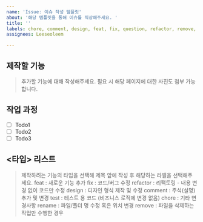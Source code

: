 ```yaml
---
name: 'Issue: 이슈 작성 템플릿'
about: '해당 템플릿을 통해 이슈를 직상해주세요. '
title: ''
labels: chore, comment, design, feat, fix, question, refactor, remove, rename, test
assignees: Leeseoleem

---
```


## 제작할 기능

> 추가할 기능에 대해 작성해주세요.
> 필요 시 해당 페이지에 대한 사진도 첨부 가능합니다.

## 작업 과정
- [ ] Todo1
- [ ] Todo2
- [ ] Todo3

## <타입> 리스트
> 제작하려는 기능의 타입을 선택해 제목 앞에 작성 후 해당하는 라벨을 선택해주세요.
feat : 새로운 기능 추가
fix : 코드/버그 수정
refactor : 리팩토링 - 내용 변경 없이 코드만 수정
design : 디자인 형식 제작 및 수정
comment : 주석(설명) 추가 및 변경
test : 테스트 용 코드 (비즈니스 로직에 변경 없음)
chore : 기타 변경사항 
rename : 파일/폴더 명 수정 혹은 위치 변경
remove : 파일을 삭제하는 작업만 수행한 경우
